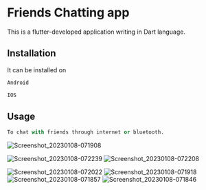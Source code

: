# Friends Chatting app

This is a flutter-developed application writing in Dart language.

## Installation

It can be installed on

```bash
Android
```
```bash
IOS
```

## Usage

```python
To chat with friends through internet or bluetooth.
```
![Screenshot_20230108-071908](https://user-images.githubusercontent.com/74013982/211176583-6b7f7d99-2696-4cf1-abd8-b05059964e57.png)

![Screenshot_20230108-072239](https://user-images.githubusercontent.com/74013982/211176579-ae277ac8-f4d3-40d7-8d96-dced6b42424c.png)
![Screenshot_20230108-072208](https://user-images.githubusercontent.com/74013982/211176580-38ed3057-f142-4d37-ac3b-3a729df28c9b.png)

![Screenshot_20230108-072022](https://user-images.githubusercontent.com/74013982/211176581-95ceffa3-94cf-4ea4-8de7-18ac2d60ebaa.png)
![Screenshot_20230108-071918](https://user-images.githubusercontent.com/74013982/211176582-7f0beec4-7d57-49f1-b2be-2dcf164b6373.png)
![Screenshot_20230108-071857](https://user-images.githubusercontent.com/74013982/211176575-1121abdb-285a-4b17-8891-d890823f0e38.png)
![Screenshot_20230108-071846](https://user-images.githubusercontent.com/74013982/211176578-8c712be1-ce23-41a8-961a-ea5c23c31226.png)
